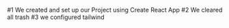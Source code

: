 #1
We created and set up our Project using Create React App
#2
We cleared all trash
#3
we configured tailwind